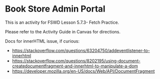 # Book Store Admin Portal

This is an activity for FSWD Lesson 5.7.3- Fetch Practice.

Please refer to the Activity Guide in Canvas for directions.

Docs for innerHTML issue, if curious:

- https://stackoverflow.com/questions/63204750/addeventlistener-to-innerhtml
- https://stackoverflow.com/questions/8202195/using-document-createdocumentfragment-and-innerhtml-to-manipulate-a-dom
- https://developer.mozilla.org/en-US/docs/Web/API/DocumentFragment